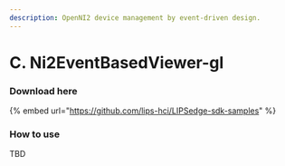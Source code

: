 ```yaml
---
description: OpenNI2 device management by event-driven design.
---
```


# C. Ni2EventBasedViewer-gl

### Download here

{% embed url="https://github.com/lips-hci/LIPSedge-sdk-samples" %}

### How to use

TBD
